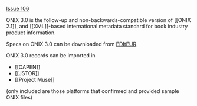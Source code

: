 [Issue 106](https://github.com/thoth-pub/thoth/issues/106)

ONIX 3.0 is the follow-up and non-backwards-compatible version of [[ONIX 2.1]], and [[XML]]-based international metadata standard for book industry product information. 

Specs on ONIX 3.0 can be downloaded from [EDItEUR](https://www.editeur.org/12/About-Release-3.0/).

ONIX 3.0 records can be imported in

* [[OAPEN]]
* [[JSTOR]]
* [[Project Muse]]

(only included are those platforms that confirmed and provided sample ONIX files)